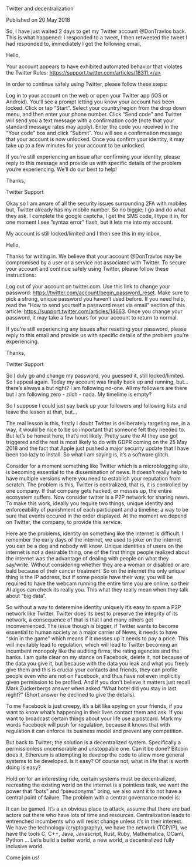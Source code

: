 Twitter and decentralization

Published on 20 May 2018

So, I have just waited 2 days to get my Twitter account @DonTravlos back. This is what happened: I responded to a tweet, I then retweeted the tweet I had responded to, immediately I got the following email,

Hello,

Your account appears to have exhibited automated behavior that violates the Twitter Rules: <a href="https://support.twitter.com/articles/18311">https://support.twitter.com/articles/18311.</a>

In order to continue safely using Twitter, please follow these steps:

Log in to your account on the web or open your Twitter app (iOS or Android).
You’ll see a prompt letting you know your account has been locked. Click or tap “Start”.
Select your country/region from the drop down menu, and then enter your phone number.
Click “Send code” and Twitter will send you a text message with a confirmation code (note that your standard message rates may apply).
Enter the code you received in the “Your code” box and click “Submit”.
You will see a confirmation message that your account is now unlocked.
Once you confirm your identity, it may take up to a few minutes for your account to be unlocked.

If you’re still experiencing an issue after confirming your identity, please reply to this message and provide us with specific details of the problem you’re experiencing. We’ll do our best to help!

Thanks,

Twitter Support

Okay so I am aware of all the security issues surrounding 2FA with mobiles but, Twitter already has my mobile number. So no biggie; I go and do what they ask. I complete the google captcha, I get the SMS code, I type it in, for one moment I see ”syntax error” flash, but it lets me into my account.

My account is still locked/limited and I then see this in my inbox,

Hello,
 
Thanks for writing in. We believe that your account @DonTravlos may be compromised by a user or a service not associated with Twitter. To secure your account and continue safely using Twitter, please follow these instructions:

Log out of your account on twitter.com.
Use this link to change your password: https://twitter.com/account/begin_password_reset.
Make sure to pick a strong, unique password you haven’t used before. If you need help, read the “How to send yourself a password reset via email” section of this article: https://support.twitter.com/articles/14663.
Once you change your password, it may take a few hours for your account to return to normal.

If you’re still experiencing any issues after resetting your password, please reply to this email and provide us with specific details of the problem you’re experiencing.
 
Thanks,
 
Twitter Support

So I duly go and change my password, you guessed it, still locked/limited. So I appeal again. Today my account was finally back up and running, but… there’s always a but right? I am following no-one. All my followers are there but I am following zero - zilch - nada. My timelime is empty?

So I suppose I could just say back up your followers and following lists and leave the lesson at that, but…

The real lesson is this, firstly I doubt Twitter is deliberately targeting me, in a way, it would be nice to be so important that someone felt they needed to. But let’s be honest here, that’s not likely. Pretty sure the AI they use got triggered and the rest is most likely to do with GDPR coming on the 25 May 2018 and the fact that Apple just pushed a major security update that I have been too lazy to install. So what I am saying is, it’s a software glitch.

Consider for a moment something like Twitter which is a microblogging site, is becoming essential to the dissemination of news. It doesn't really help to have multiple versions where you need to establish your reputation from scratch. The problem is this, Twitter is centralized, that is, it is controlled by one company. If that company gets hacked, or messes up, the entire ecosystem suffers. Now consider twitter is a P2P network for sharing news. To make this work, ideally you require two things, unique identity and enforceability of punishment of each participant and a timeline; a way to be sure that events occured in the order displayed. At the moment we depend on Twitter, the company, to provide this service.

Here are the problems, identity on something like the internet is difficult. I remember the early days of the internet, we used to joke: on the internet you can be a dog and nobody will know. Unique identities of users on the internet is not a desirable thing, one of the first things people realized about the internet was the advantage of dealing with people on what they say/write. Without considering whether they are a woman or disabled or are bald because of their cancer treatment. So on the internet the only unique thing is the IP address, but if some people have their way, you will be required to have the webcam running the entire time you are online, so their AI algos can check its really you. This what they really mean when they talk about “big data”.

So without a way to deteremine identity uniquely it’s easy to spam a P2P network like Twitter. Twitter does its best to preserve the integrity of its network, a consequence of that is that I and many others get inconvenienced. The issue though is bigger, if Twitter wants to become essential to human society as a major carrier of News, it needs to have “skin in the game” which means if it messes up it needs to pay a price. This will inevitably lead to regulation, which will lead to Twitter becoming an incumbent monopoly like the auditing firms, the rating agencies and the banks. I am quite clear on my stance on Facebook, delete it, not because of the data you give it, but because with the data you leak and what you freely give them and this is crucial your contacts and friends, they can profile people even who are not on Facebook, and thus have not even implicitly given permission to be profiled. And if you don't believe it matters just recall Mark Zuckerbergs answer when asked “What hotel did you stay in last night?” (Short answer he declined to give the details).

To me Facebook is just creepy, it’s a bit like spying on your friends, if you want to know what’s happening in their lives contact them and ask. If you want to broadcast certain things about your life use a postcard. Mark my words Facebook will push for regulation, because it knows that with regulation it can enforce its business model and prevent any competition.

But back to Twitter; the solution is a decentralized system. Specifically a permissionless uncensorable and unstoppable one. Can it be done? Bitcoin does it, Ethereum is attempting to develop the code to allow more general systems to be developed. Is it easy? Of course not, what in life that is worth doing is easy?

Hold on for an interesting ride, certain systems must be decentralized, recreating the existing world on the internet is a pointless task, we want the power that “bots” and “pseudonyms” bring, we also want it to not have a central point of failure. The problem with a central governance model is:

It can be gamed.
It’s a an obvious place to attack, assume that there are bad actors out there who have lots of time and resources.
Centralization leads to entrenched incumbents who will resist change unless it’s in their interest.
We have the technology (cryptography), we have the network (TCP/IP), we have the tools C, C++, Java, Javascript, Rust, Ruby, Mathematica, OCaml, Python … Let’s build a better world, a new world, a decentralized fully inclusive world.

Come join us!

